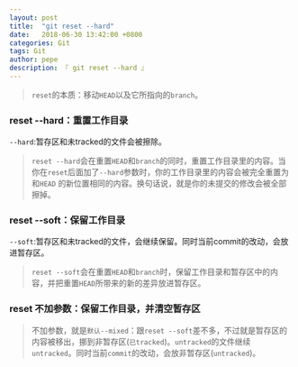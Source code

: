 ```yaml
---
layout: post
title:  "git reset --hard"
date:   2018-06-30 13:42:00 +0800
categories: Git
tags: Git
author: pepe
description: 『 git reset --hard 』
---
```


> `reset`的本质：移动`HEAD`以及它所指向的`branch`。

### **reset --hard：重置工作目录**
`--hard`:暂存区和未tracked的文件会被擦除。

> `reset --hard`会在重置`HEAD`和`branch`的同时，重置工作目录里的内容。当你在`reset`后面加了`--hard`参数时，你的工作目录里的内容会被完全重置为和`HEAD` 的新位置相同的内容。换句话说，就是你的未提交的修改会被全部擦掉。

### **reset --soft：保留工作目录**
`--soft`:暂存区和未tracked的文件，会继续保留。同时当前commit的改动，会放进暂存区。

> `reset --soft`会在重置`HEAD`和`branch`时，保留工作目录和暂存区中的内容，并把重置`HEAD`所带来的新的差异放进暂存区。

### **reset 不加参数：保留工作目录，并清空暂存区**
> 不加参数，就是`默认--mixed`：跟`reset --soft`差不多，不过就是暂存区的内容被移出，挪到非暂存区(`已tracked`)。`untracked`的文件继续`untracked`。同时当前`commit`的改动，会放非暂存区(`untracked`)。



